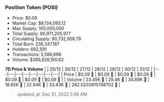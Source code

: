 
  ### Position Token (POSI)
  - Price: $0.09
  - Market Cap: $8,134,095.12
  - Max Supply: 100,000,000
  - Total Supply: 90,971,205.977
  - Circulating Supply: 90,732,958.79
  - Total Burn: 238,247.187
  - Holders: 692,591
  - Transactions: 5,586,696
  - Volume: $385,828,190.62

  **7D Price & Volume**
  | | 25&#x2F;12 | 26&#x2F;12 | 27&#x2F;12 | 28&#x2F;12 | 29&#x2F;12 | 30&#x2F;12 | 31&#x2F;12 |
  |---|---|---|---|---|---|---|---|
  | Price | $0.09 🔻 | $0.09 🚀 | $0.09 🔻 | $0.09 🔻 | $0.09 🔻 | $0.09 🚀 | $0.09 🔻 |
  | Volume | 23.45K 🚀 | 29.4K 🚀 | 34.69K 🚀 | 18.85K 🔻 | 22.94K 🚀 | 33.43K 🚀 | 262.0203915788702 🔻 |

  > updated_at: Dec 31, 2022 5:56 AM
